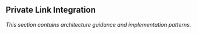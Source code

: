## Private Link Integration

_This section contains architecture guidance and implementation patterns._
